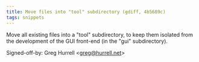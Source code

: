 ```yaml
---
title: Move files into "tool" subdirectory (gdiff, 4b5689c)
tags: snippets
---
```


Move all existing files into a "tool" subdirectory, to keep them isolated from the development of the GUI front-end (in the "gui" subdirectory).

Signed-off-by: Greg Hurrell &lt;greg@hurrell.net&gt;
